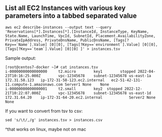 ## List all EC2 Instances with various key parameters into a tabbed separated value

```
aws ec2 describe-instances --output text --query 'Reservations[*].Instances[*].[InstanceId, InstanceType, KeyName, State.Name, LaunchTime, VpcId, SubnetId, Placement.AvailabilityZone,  PrivateIpAddress, PrivateDnsName, PublicDnsName, [Tags[?Key==`Name`].Value] [0][0], [Tags[?Key==`environment`].Value] [0][0], [Tags[?Key==`team`].Value] [0][0] ]' > instances.tsv
```

Sample output:
```
[root@centos7-docker ~]# cat instances.tsv
i-00000000000000000     t2.micro        key1        stopped 2022-04-23T10:16:25.000Z        vpc-12345678    subnet-12345678 us-east-1a      172.31.58.123   ip-172-31-58-123.ec2.internal   ec2-51-42-131-11.compute-1.amazonaws.com Server1 None    None
i-00000000000000001     t2.small        key2  stopped 2022-12-21T10:22:07.000Z        vpc-12345678    subnet-12345678 us-east-1d      172.31.64.20    ip-172-31-64-20.ec2.internal            Server2 None    None
```

If you want to convert from tsv to csv: 

```
sed 's/\t/,/g' instances.tsv > instances.csv
```

^that works on linux, maybe not on mac
